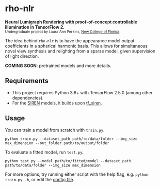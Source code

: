 # rho-nlr
**Neural Lumigraph Rendering with proof-of-concept controllable illumination in TensorFlow 2.** <br />
<sub>Undergraduate project by Laura Ann Perkins, [New College of Florida](https://ncf.edu/).</sub>

The idea behind `rho-nlr` is to have the appearance model output coefficients in a spherical harmonic basis. This allows for simultaneous novel view synthesis and relighting from a sparse model, given supervision of light direction.

**COMING SOON**: pretrained models and more details.

## Requirements

 - This project requires Python 3.6+ with TensorFlow 2.5.0 (among other dependencies). 
 - For the [SIREN](https://www.vincentsitzmann.com/siren/) models, it builds upon [tf_siren](https://github.com/titu1994/tf_SIREN).

## Usage

You can train a model from scratch with `train.py`.

```
python train.py --dataset_path path/to/data/folder --img_size max_dimension --out_folder path/to/output/folder
```

To evaluate a fitted model, run `test.py`.

```
python test.py --model path/to/fitted/model --dataset_path path/to/data/folder --img_size max_dimension
```

For more options, try running either script with the help flag, e.g.  `python train.py -h`, or edit the [config file](conf/config.py).
